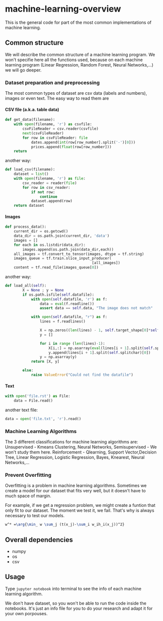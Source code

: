 # machine-learning-overview
This is the general code for part of the most common implementations of machine learning.

## Common structure

We will describe the common structure of a machine learning program. We won't specifie here all the functions used, because on each machine learning program (Linear Regression, Random Forest, Neural Networks,...) we will go deeper.

### Dataset preparation and preprocessing

The most common types of dataset are csv data (labels and numbers), images or even text. The easy way to read them are

#### CSV file (a.k.a. table data)

```python
def get_data(filename):
	with open(filename, 'r') as csvfile:
		csvFileReader = csv.reader(csvfile)
		next(csvFileReader) 
		for row in csvFileReader: file
			dates.append(int(row[row_number].split('-')[0]))
			prices.append(float(row[row_number]))
	return		

```
another way:

```python
def load_csv(filename):
	dataset = list()
	with open(filename, 'r') as file:
		csv_reader = reader(file)
		for row in csv_reader:
			if not row:
				continue
			dataset.append(row)
	return dataset
```

#### Images
```python
def process_data():   
    current_dir = os.getcwd()
    data_dir = os.path.join(current_dir, 'data')
    images = []
    for each in os.listdir(data_dir):
        images.append(os.path.join(data_dir,each))
    all_images = tf.convert_to_tensor(images, dtype = tf.string)
    images_queue = tf.train.slice_input_producer(
                                        [all_images])
    content = tf.read_file(images_queue[0])
```

another way:

```python
def load_all(self):
		X = None ; y = None
		if os.path.isfile(self.datafile):
			with open(self.datafile, 'r') as f:
				data = eval(f.readline())
				assert data == self.data, "The image does not match"

			with open(self.datafile, "r") as f:
				lines = f.readlines()

				X = np.zeros((len(lines) - 1, self.target_shape[0]*self.target_shape[1]))
				y = []

				for i in range (len(lines)-1):
					X[i,:] = np.asarray(eval(lines[i + 1].split(self.splitchar)[1]))
					y.append(lines[i + 1].split(self.splitchar)[0])
				y = np.asarray(y)
			return [X, y]

		else:
			raise ValueError("Could not find the datafile")

```

#### Text

```python
with open('file.rst') as File:
    data = File.read()
```

another text file:

```python
data = open('file.txt', 'r').read() 
```

### Machine Learning Algorithms

The 3 different classifications for machine learning algorithms are:
Unsupervised - Kmeans Clustering, Neural Networks,
Semisupervised - We won't study them here.
Reinforcement - Qlearning, Support Vector,Decision Tree, Linear Regression, Logistic Regression, Bayes, Knearest, Neural Networks,...

### Prevent Overfitting

Overfitting is a problem in machine learning algorithms. Sometimes we create a model for our dataset that fits very well, but it doesn't have to much space of margin. 

For example, if we get a regression problem, we might create a funtion that only fit to our dataset. The moment we test it, we fail. That's why is always necessary to test our models.

```latex
w^* =\arg{\min_ w \sum_j (t(x_j)-\sum_i w_ih_i(x_j))^2}
```

## Overall dependencies

* numpy
* os
* csv

## Usage

Type `jupyter notebook` into terminal to see the info of each machine learning algorithm. 

We don't have dataset, so you won't be able to run the code inside the notebooks. It's just an info file for you to do your research and adapt it for your own porpouses.